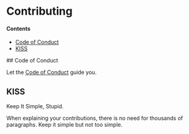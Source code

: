 # Contributing

#### Contents

* [Code of Conduct](#code-of-conduct)
* [KISS](#kiss)

## Code of Conduct

Let the [Code of Conduct](https://github.com/Akshar-Premnath/Akshar-Premnath/blob/main/CODE_OF_CONDUCT.md) guide you.

## KISS

Keep It Simple, Stupid.

When explaining your contributions, there is no need for thousands of paragraphs. Keep it simple but not too simple.
